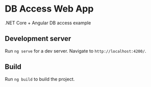 # DB Access Web App

.NET Core + Angular DB access example

## Development server

Run `ng serve` for a dev server. Navigate to `http://localhost:4200/`.

## Build

Run `ng build` to build the project. 

